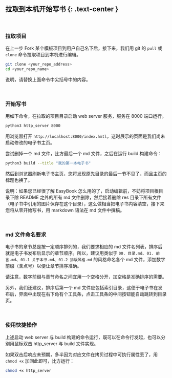 拉取到本机开始写书 {: .text-center }
-------------------------------

&nbsp;

### 拉取项目

在上一步 Fork 某个模板项目到用户自己名下后，接下来，我们用 git 的 `pull` 或 `clone`  命令拉取项目到本机进行编辑。

``` bash
git clone <your_repo_address>
cd <your_repo_name>
```

说明，请替换上面命令中尖括号中的内容。

&nbsp;

### 开始写书

用如下命令，在拉取的项目目录启动 web server 服务，服务在 8000 端口运行。

``` bash
python3 http_server 8000
```

用浏览器打开 `http://localhost:8000/index.hmtl`，这时展示的页面是我们尚未启动修改的电子书主页。

尝试删掉一个 md 文件，比方最后一个 md 文件，之后在运行 build 构建命令：

``` bash
python3 build --title "我的第一本电子书"
```

然后到浏览器刷新电子书主页，您将发现原先目录的最后一节不见了，而且主页的标题也换了。

说明：如果您已经很了解 EasyBook 怎么用的了，启动编辑前，不妨将项目根目录下除 README 之外的所有 md 文件删除，然后接着删除 res 目录下所有文件（电子书中引用的图片保存在这个目录），这么做相当把电子书内容清空，接下来您将从零开始写书，用 markdown 语法在 md 文件中撰稿。

&nbsp;

### md 文件命名要求

电子书的章节总是按一定顺序排列的，我们要求相应的 md 文件名列表，排序后就是电子书发布后显示的章节顺序。所以，建议用类似于 `00. 目录.md`、`01. 前言.md`、`01.1 关于本书.md`、`01.2 排版风格.md` 的风格命名各个 md 文件，添加数字前缀（含点号）以便让章节排序准确。

请注意，数字前缀与章节命名之间宜用一个空格分开，加空格是准确排序的需要。

另外，我们还建议，排序后第一个 md 文件应包括索引目录，这便于电子书在发布后，界面中出现在右下角有个工具条，点击工具条的中间按钮能自动跳转到目录页。

&nbsp;

### 使用快捷操作

上述启动 web server 与 build 构建的命令运行，既可以在命令行发起，也可以分别用鼠标双击 http_server 与 build 文件实现。

如果双击后响应未预期，多半因为对应文件在拷贝过程中可执行属性丢了，用 `chmod +x` 加回此即可，比方运行：

``` bash
chmod +x http_server
```
